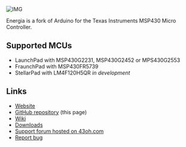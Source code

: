 ![IMG](http://energia.nu/img/Energia.png)


Energia is a fork of Arduino for the Texas Instruments MSP430 Micro Controller.


## Supported MCUs

* LaunchPad with MSP430G2231, MSP430G2452 or MPS430G2553
* FraunchPad with MSP430FR5739
* StellarPad with LM4F120H5QR *in development*


## Links

* [Website](http://energia.nu)
* [GitHub repository](https://github.com/energia/Energia) (this page)
* [Wiki](https://github.com/energia/Energia/wiki)
* [Downloads](https://github.com/energia/Energia/downloads)
* [Support forum hosted on 43oh.com](http://forum.43oh.com/forum/28-energia/)
* [Report bug](https://github.com/energia/Energia/issues)
